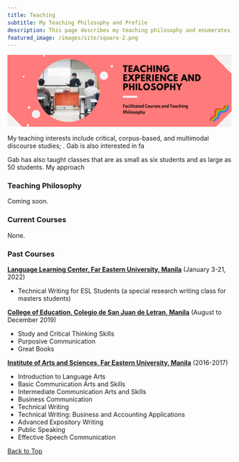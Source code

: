 ```yaml
---
title: Teaching
subtitle: My Teaching Philosophy and Profile
description: This page describes my teaching philosophy and enumerates modules I currently and previously facilitated.
featured_image: /images/site/square-2.png
---
```


![](/images/site/pagebanner/teaching.png)

My teaching interests include critical, corpus-based, and multimodal discourse studies; . Gab is also interested in fa

Gab has also taught classes that are as small as six students and as large as 50 students. My approach 

### Teaching Philosophy
Coming soon.

### Current Courses
None.

### Past Courses
[**Language Learning Center, Far Eastern University, Manila**](https://www.feu.edu.ph) (January 3-21, 2022)
* Technical Writing for ESL Students (a special research writing class for masters students)

[**College of Education, Colegio de San Juan de Letran, Manila**](https://www.letran.edu.ph) (August to December 2019)
* Study and Critical Thinking Skills
* Purposive Communication
* Great Books

[**Institute of Arts and Sciences, Far Eastern University, Manila**](https://www.feu.edu.ph) (2016-2017)
* Introduction to Language Arts
* Basic Communication Arts and Skills
* Intermediate Communication Arts and Skills
* Business Communication
* Technical Writing
* Technical Writing: Business and Accounting Applications
* Advanced Expository Writing
* Public Speaking
* Effective Speech Communication

<a href="#" class="button button--large">Back to Top</a>